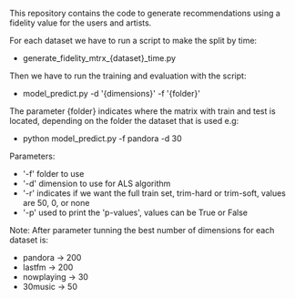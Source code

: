 
This repository contains the code to generate recommendations using a fidelity value for the users and artists. 

For each dataset we have to run a script to make the split by time:
 - generate_fidelity_mtrx_{dataset}_time.py

Then we have to run the training and evaluation with the script:
 - model_predict.py -d '{dimensions}' -f '{folder}'

The parameter {folder} indicates where the matrix with train and test is located, depending on the folder the dataset that is used e.g:

 - python model_predict.py -f pandora -d 30

Parameters: 
 - '-f' folder to use
 - '-d' dimension to use for ALS algorithm
 - '-r' indicates if we want the full train set, trim-hard or trim-soft, values are 50, 0, or none
 - '-p' used to print the 'p-values', values can be True or False

Note: After parameter tunning the best number of dimensions for each dataset is: 
 - pandora -> 200
 - lastfm -> 200
 - nowplaying -> 30
 - 30music -> 50
